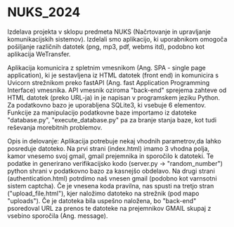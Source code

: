 # NUKS_2024

Izdelava projekta v sklopu predmeta NUKS (Načrtovanje in upravljanje komunikacijskih sistemov). Izdelali smo aplikacijo, ki uporabnikom omogoča pošiljanje različnih datotek (png, mp3, pdf, webms itd), podobno kot aplikacija WeTransfer.

Aplikacija komunicira z spletnim vmesnikom (Ang. SPA - single page application), ki je sestavljena iz HTML datotek (front end) in komunicira s Uvicorn strežnikom preko fastAPI (Ang. fast Application Programming Interface) vmesnika. API vmesnik oziroma "back-end" sprejema zahteve od HTML datotek (preko URL-ja) in je napisan v programskem jeziku Python. Za podatkovno bazo je uporabljena SQLite3, ki vsebuje 6 elementov. Funkcije za manipulacijo podatkovne baze importamo iz datoteke "database.py", "execute_database.py" pa za branje stanja baze, kot tudi reševanja morebitnih problemov.

Opis in delovanje:
Aplikacija potrebuje nekaj vhodnih parametrov,da lahko posreduje datoteko. Na prvi strani (index.html) imamo 3 vhodna polja, kamor vnesemo svoj gmail, gmail prejemnika in sporočilo k datoteki. Te podatke in generirano verifikacijsko kodo (server.py -> "random_number") python shrani v podatkovno bazo za kasnejšo obdelavo. Na drugi strani (authentication.html) potrdimo naš vnesen gmail (podobno kot varnsotni sistem captcha). Če je vnesena koda pravilna, nas spusti na tretjo stran ("upload_file.html"), kjer naložimo datoteko na strežnik (pod mapo "uploads"). Če je datoteka bila uspešno naložena, bo "back-end" psoredoval URL za prenos te datoteke na prejemnikov GMAIL skupaj z vsebino sporočila (Ang. message).



